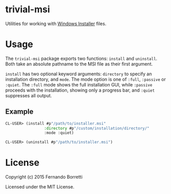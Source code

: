 # trivial-msi

Utilities for working with [Windows Installer][msi] files.

# Usage

The `trivial-msi` package exports two functions: `install` and `uninstall`. Both
take an absolute pathname to the MSI file as their first argument.

`install` has two optional keyword arguments: `directory` to specify an
installation directory, and `mode`. The mode option is one of `:full`,
`:passive` or `:quiet`. The `:full` mode shows the full installation GUI, while
`:passive` proceeds with the installation, showing only a progress bar, and
`:quiet` suppresses all output.

## Example

```lisp
CL-USER> (install #p"/path/to/installer.msi"
                 :directory #p"/custom/installation/directory/"
                 :mode :quiet)

CL-USER> (uninstall #p"/path/to/installer.msi")
```

# License

Copyright (c) 2015 Fernando Borretti

Licensed under the MIT License.

[msi]: https://en.wikipedia.org/wiki/Windows_Installer

